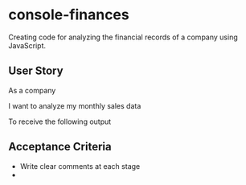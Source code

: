 # console-finances
Creating code for analyzing the financial records of a company using JavaScript.

## User Story

As a company

I want to analyze my monthly sales data

To receive the following output


## Acceptance Criteria
* Write clear comments at each stage 
* 
